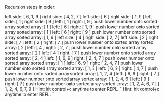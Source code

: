 Recursion steps in order:

left side: [ 6, 1, 9 ] right side: [ 4, 2, 7 ]
left side: [ 6 ] right side: [ 1, 9 ]
left side: [ 1 ] right side: [ 9 ]
left: [ 1 ] right: [ 9 ]
push lower number onto sorted array
sorted array: [ 1 ]
left: [ 6 ] right: [ 1, 9 ]
push lower number onto sorted array
sorted array: [ 1 ]
left: [ 6 ] right: [ 9 ]
push lower number onto sorted array
sorted array: [ 1, 6 ]
left side: [ 4 ] right side: [ 2, 7 ]
left side: [ 2 ] right side: [ 7 ]
left: [ 2 ] right: [ 7 ]
push lower number onto sorted array
sorted array: [ 2 ]
left: [ 4 ] right: [ 2, 7 ]
push lower number onto sorted array
sorted array: [ 2 ]
left: [ 4 ] right: [ 7 ]
push lower number onto sorted array
sorted array: [ 2, 4 ]
left: [ 1, 6, 9 ] right: [ 2, 4, 7 ]
push lower number onto sorted array
sorted array: [ 1 ]
left: [ 6, 9 ] right: [ 2, 4, 7 ]
push lower number onto sorted array
sorted array: [ 1, 2 ]
left: [ 6, 9 ] right: [ 4, 7 ]
push lower number onto sorted array
sorted array: [ 1, 2, 4 ]
left: [ 6, 9 ] right: [ 7 ]
push lower number onto sorted array
sorted array: [ 1, 2, 4, 6 ]
left: [ 9 ] right: [ 7 ]
push lower number onto sorted array
sorted array: [ 1, 2, 4, 6, 7 ]
[ 1, 2, 4, 6, 7, 9 ]
Hint: hit control+c anytime to enter REPL.
 
Hint: hit control+c anytime to enter REPL.
 